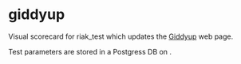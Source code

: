 # giddyup
Visual scorecard for riak_test which updates the [Giddyup](http://giddyup.basho.com) web page.

Test parameters are stored in a Postgress DB on <box>.

